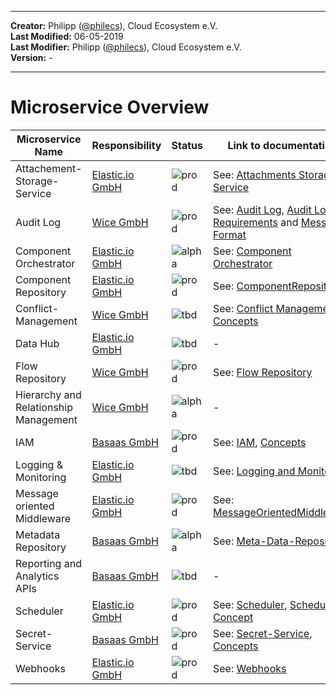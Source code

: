 
---

**Creator:** Philipp ([@philecs](github.com/philecs)), Cloud Ecosystem e.V. <br>
**Last Modified:** 06-05-2019 <br>
**Last Modifier:** Philipp ([@philecs](github.com/philecs)), Cloud Ecosystem e.V. <br>
**Version:** -  <br>

---

# Microservice Overview

|Microservice Name|Responsibility|Status|Link to documentation|
|---|---|---|---|
|Attachement-Storage-Service|[Elastic.io GmbH](https://www.elastic.io/)|![prod](https://img.shields.io/badge/Production-brightgreen.svg)|See: [Attachments Storage Service](services/attachment-storage-service)|
|Audit Log|[Wice GmbH](https://wice.de/)|![prod](https://img.shields.io/badge/Production-brightgreen.svg)|See: [Audit Log](services/audit-log/README.md), [Audit Log Requirements](docs/services/AuditLog/AuditLogRequirements.md) and [Message Format](services/AuditLog/MessageFormat.md)|
|Component Orchestrator|[Elastic.io GmbH](https://www.elastic.io/)|![alpha](https://img.shields.io/badge/Alpha-yellowgreen.svg)|See: [Component Orchestrator](services/component-orchestrator/README.md)|
|Component Repository|[Elastic.io GmbH](https://www.elastic.io/)|![prod](https://img.shields.io/badge/Production-brightgreen.svg)|See: [ComponentRepository](/services/component-repository/README.md)|
|Conflict-Management|[Wice GmbH](https://wice.de/)|![tbd](https://img.shields.io/badge/To%20be%20done-red.svg)|See: [Conflict Management Concepts](docs/conflictManagement)|
|Data Hub|[Elastic.io GmbH](https://www.elastic.io/)|![tbd](https://img.shields.io/badge/To%20be%20done-red.svg)|-|
|Flow Repository|[Wice GmbH](https://wice.de/)|![prod](https://img.shields.io/badge/Production-brightgreen.svg)|See: [Flow Repository](services/flow-repository/README.md)|
|Hierarchy and Relationship Management|[Wice GmbH](https://wice.de/)|![alpha](https://img.shields.io/badge/Alpha-yellowgreen.svg)|-|
|IAM|[Basaas GmbH](https://www.basaas.com/)|![prod](https://img.shields.io/badge/Production-brightgreen.svg)|See: [IAM](services/iam/README.md), [Concepts](docs/services/IAM/IAMConcept.md)|
|Logging & Monitoring|[Elastic.io GmbH](https://www.elastic.io/)|![tbd](https://img.shields.io/badge/To%20be%20done-red.svg)|See: [Logging and Monitoring](services/LoggingMonitoring.md)|
|Message oriented Middleware|[Elastic.io GmbH](https://www.elastic.io/)|![prod](https://img.shields.io/badge/Production-brightgreen.svg)|See: [MessageOrientedMiddleware](/docs/services/MessageOrientedMiddleware.md)|
|Metadata Repository|[Basaas GmbH](https://www.basaas.com/)|![alpha](https://img.shields.io/badge/Alpha-yellowgreen.svg)|See: [Meta-Data-Repository](services/meta-data-repository/README.md)|
|Reporting and Analytics APIs|[Basaas GmbH](https://www.basaas.com/)|![tbd](https://img.shields.io/badge/To%20be%20done-red.svg)|-|
|Scheduler|[Elastic.io GmbH](https://www.elastic.io/)|![prod](https://img.shields.io/badge/Production-brightgreen.svg)|See: [Scheduler](services/scheduler/README.md), [Scheduler Concept](docs/services/Scheduler.md)|
|Secret-Service|[Basaas GmbH](https://www.basaas.com/)|![prod](https://img.shields.io/badge/Production-brightgreen.svg)|See: [Secret-Service](services/secret-service/README.md), [Concepts](docs/services/SecureKeyManagementConcept.md)|
|Webhooks|[Elastic.io GmbH](https://www.elastic.io/)|![prod](https://img.shields.io/badge/Production-brightgreen.svg)|See: [Webhooks](services/webhooks/README.md)|
